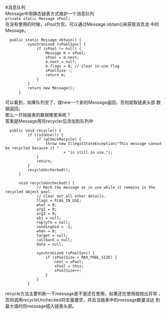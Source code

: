 #消息队列  
  Message中用静态链表方式维护一个消息队列  
  `private static Message sPool;`  
  在没有使用的时候，sPool为空。可以通过Message.obtain()来获取消息池
  中的Message。  
````
  public static Message obtain() {
          synchronized (sPoolSync) {
              if (sPool != null) {
                  Message m = sPool;
                  sPool = m.next;
                  m.next = null;
                  m.flags = 0; // clear in-use flag
                  sPoolSize--;
                  return m;
              }
          }
          return new Message();
      }  
````
  可以看到，如果队列空了，就new一个新的Message返回，否则就取链表头部
  数据返回。  
  那么一开始链表的数据哪里来呢？  
  答案是Message用完recycler后添加到队列中
````
  public void recycle() {
          if (isInUse()) {
              if (gCheckRecycle) {
                  throw new IllegalStateException("This message cannot be recycled because it "
                          + "is still in use.");
              }
              return;
          }
          recycleUnchecked();
      }
      
      void recycleUnchecked() {
              // Mark the message as in use while it remains in the recycled object pool.
              // Clear out all other details.
              flags = FLAG_IN_USE;
              what = 0;
              arg1 = 0;
              arg2 = 0;
              obj = null;
              replyTo = null;
              sendingUid = -1;
              when = 0;
              target = null;
              callback = null;
              data = null;
      
              synchronized (sPoolSync) {
                  if (sPoolSize < MAX_POOL_SIZE) {
                      next = sPool;
                      sPool = this;
                      sPoolSize++;
                  }
              }
          }
````  
  recycle方法主要判断一下message是不是还在使用，如果还在使用就抛出异常
  ，否则调用recycleUnchecked将变量置空，并且当链表中的message数量没达
  到最大值时将message插入链表头部。
 
  
